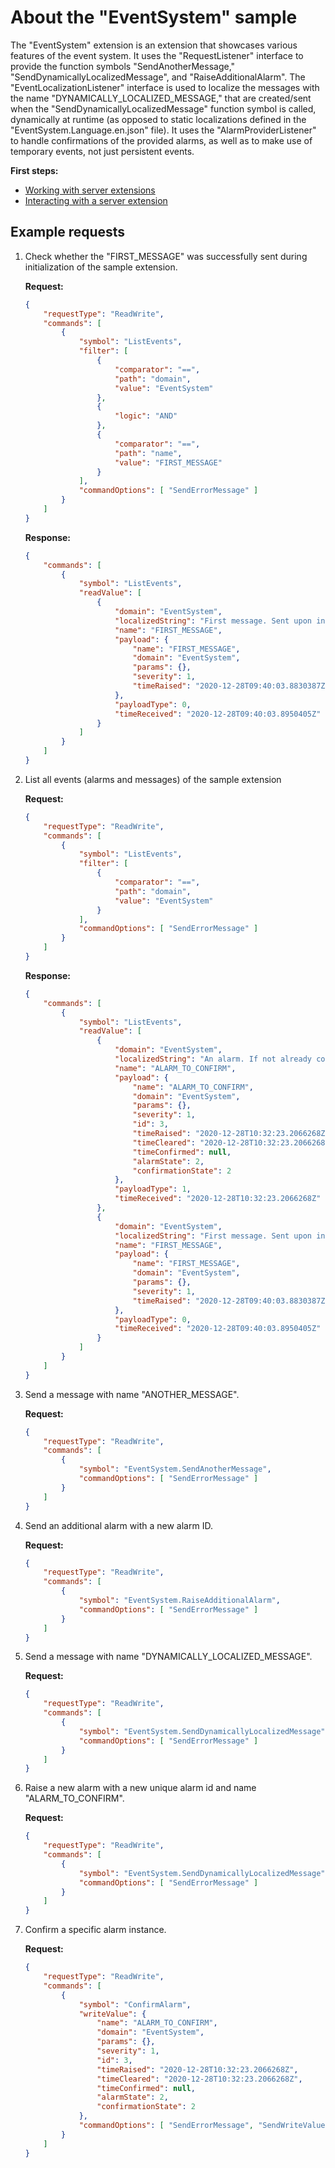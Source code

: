 # About the "EventSystem" sample

The "EventSystem" extension is an extension that showcases various features of the event system.
It uses the "RequestListener" interface to provide the function symbols "SendAnotherMessage,"
"SendDynamicallyLocalizedMessage", and "RaiseAdditionalAlarm".
The "EventLocalizationListener" interface is used to localize the messages with the name "DYNAMICALLY_LOCALIZED_MESSAGE,"
that are created/sent when the "SendDynamicallyLocalizedMessage" function symbol is called, dynamically
at runtime (as opposed to static localizations defined in the "EventSystem.Language.en.json" file).
It uses the "AlarmProviderListener" to handle confirmations of the provided alarms, as well as to
make use of temporary events, not just persistent events.

**First steps:**

- [Working with server extensions](../../README/WorkingWithServerExtensions.md)
- [Interacting with a server extension](../../README/InteractingWithServerExtensions.md)

## Example requests

1. Check whether the "FIRST_MESSAGE" was successfully sent during initialization
of the sample extension.

    **Request:**

    ```json
    {
        "requestType": "ReadWrite",
        "commands": [
            {
                "symbol": "ListEvents",
                "filter": [
                    {
                        "comparator": "==",
                        "path": "domain",
                        "value": "EventSystem"
                    },
                    {
                        "logic": "AND"
                    },
                    {
                        "comparator": "==",
                        "path": "name",
                        "value": "FIRST_MESSAGE"
                    }
                ],
                "commandOptions": [ "SendErrorMessage" ]
            }
        ]
    }
    ```

    **Response:**

    ```json
    {
        "commands": [
            {
                "symbol": "ListEvents",
                "readValue": [
                    {
                        "domain": "EventSystem",
                        "localizedString": "First message. Sent upon initialization of this sample extension.",
                        "name": "FIRST_MESSAGE",
                        "payload": {
                            "name": "FIRST_MESSAGE",
                            "domain": "EventSystem",
                            "params": {},
                            "severity": 1,
                            "timeRaised": "2020-12-28T09:40:03.8830387Z"
                        },
                        "payloadType": 0,
                        "timeReceived": "2020-12-28T09:40:03.8950405Z"
                    }
                ]
            }
        ]
    }
    ```

1. List all events (alarms and messages) of the sample extension

    **Request:**

    ```json
    {
        "requestType": "ReadWrite",
        "commands": [
            {
                "symbol": "ListEvents",
                "filter": [
                    {
                        "comparator": "==",
                        "path": "domain",
                        "value": "EventSystem"
                    }
                ],
                "commandOptions": [ "SendErrorMessage" ]
            }
        ]
    }
    ```

    **Response:**

    ```json
    {
        "commands": [
            {
                "symbol": "ListEvents",
                "readValue": [
                    {
                        "domain": "EventSystem",
                        "localizedString": "An alarm. If not already confirmed, it can be confirmed by calling the 'ConfirmAlarm' function symbol.",
                        "name": "ALARM_TO_CONFIRM",
                        "payload": {
                            "name": "ALARM_TO_CONFIRM",
                            "domain": "EventSystem",
                            "params": {},
                            "severity": 1,
                            "id": 3,
                            "timeRaised": "2020-12-28T10:32:23.2066268Z",
                            "timeCleared": "2020-12-28T10:32:23.2066268Z",
                            "timeConfirmed": null,
                            "alarmState": 2,
                            "confirmationState": 2
                        },
                        "payloadType": 1,
                        "timeReceived": "2020-12-28T10:32:23.2066268Z"
                    },
                    {
                        "domain": "EventSystem",
                        "localizedString": "First message. Sent upon initialization of this sample extension.",
                        "name": "FIRST_MESSAGE",
                        "payload": {
                            "name": "FIRST_MESSAGE",
                            "domain": "EventSystem",
                            "params": {},
                            "severity": 1,
                            "timeRaised": "2020-12-28T09:40:03.8830387Z"
                        },
                        "payloadType": 0,
                        "timeReceived": "2020-12-28T09:40:03.8950405Z"
                    }
                ]
            }
        ]
    }
    ```

1. Send a message with name "ANOTHER_MESSAGE".

    **Request:**

    ```json
    {
        "requestType": "ReadWrite",
        "commands": [
            {
                "symbol": "EventSystem.SendAnotherMessage",
                "commandOptions": [ "SendErrorMessage" ]
            }
        ]
    }
    ```

1. Send an additional alarm with a new alarm ID.

    **Request:**

    ```json
    {
        "requestType": "ReadWrite",
        "commands": [
            {
                "symbol": "EventSystem.RaiseAdditionalAlarm",
                "commandOptions": [ "SendErrorMessage" ]
            }
        ]
    }
    ```

1. Send a message with name "DYNAMICALLY_LOCALIZED_MESSAGE".

    **Request:**

    ```json
    {
        "requestType": "ReadWrite",
        "commands": [
            {
                "symbol": "EventSystem.SendDynamicallyLocalizedMessage",
                "commandOptions": [ "SendErrorMessage" ]
            }
        ]
    }
    ```

1. Raise a new alarm with a new unique alarm id and name "ALARM_TO_CONFIRM".

    **Request:**

    ```json
    {
        "requestType": "ReadWrite",
        "commands": [
            {
                "symbol": "EventSystem.SendDynamicallyLocalizedMessage",
                "commandOptions": [ "SendErrorMessage" ]
            }
        ]
    }
    ```

1. Confirm a specific alarm instance.

    **Request:**

    ```json
    {
        "requestType": "ReadWrite",
        "commands": [
            {
                "symbol": "ConfirmAlarm",
                "writeValue": {
                    "name": "ALARM_TO_CONFIRM",
                    "domain": "EventSystem",
                    "params": {},
                    "severity": 1,
                    "id": 3,
                    "timeRaised": "2020-12-28T10:32:23.2066268Z",
                    "timeCleared": "2020-12-28T10:32:23.2066268Z",
                    "timeConfirmed": null,
                    "alarmState": 2,
                    "confirmationState": 2
                },
                "commandOptions": [ "SendErrorMessage", "SendWriteValue" ]
            }
        ]
    }
    ```
